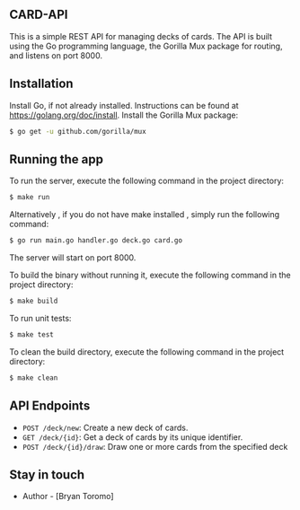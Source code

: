 ## CARD-API

This is a simple REST API for managing decks of cards. The API is built using the Go programming language, the Gorilla Mux package for routing, and listens on port 8000.

## Installation
Install Go, if not already installed. Instructions can be found at https://golang.org/doc/install.
Install the Gorilla Mux package:
```bash
$ go get -u github.com/gorilla/mux
```

## Running the app
To run the server, execute the following command in the project directory:
```bash
$ make run
```
Alternatively , if you do not have make installed , simply run the following command: 
```bash
$ go run main.go handler.go deck.go card.go
```
The server will start on port 8000.

To build the binary without running it, execute the following command in the project directory:
```bash
$ make build
```

To run unit tests:
```bash
$ make test
```

To clean the build directory, execute the following command in the project directory:
```bash
$ make clean
```

## API Endpoints
- `POST /deck/new`: Create a new deck of cards.
- `GET /deck/{id}`: Get a deck of cards by its unique identifier.
- `POST /deck/{id}/draw`: Draw one or more cards from the specified deck

## Stay in touch

- Author - [Bryan Toromo]

